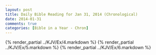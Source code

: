 ```yaml
---
layout: post
title: Daily Bible Reading for Jan 31, 2014 (Chronological)
date: 2014-01-31
comments: true
categories: [Bible in a Year - Chron]
---
```

{% render_partial ../KJV/Ex/4.markdown %}
{% render_partial ../KJV/Ex/5.markdown %}
{% render_partial ../KJV/Ex/6.markdown %}
